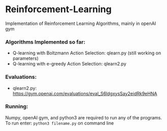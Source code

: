 # Reinforcement-Learning
Implementation of Reinforcement Learning Algorithms, mainly in openAI gym

### Algorithms Implemented so far:
* Q-learning with Boltzmann Action Selection: qlearn.py  (still working on parameters)
* Q-learning with e-greedy Action Selection: qlearn2.py


### Evaluations:
* qlearn2.py: https://gym.openai.com/evaluations/eval_S6ldgxysSay2eidRk9eHNA

### Running:
Numpy, openAI gym, and python3 are required to run any of the programs.
To run enter: `python3 filename.py` on command line
